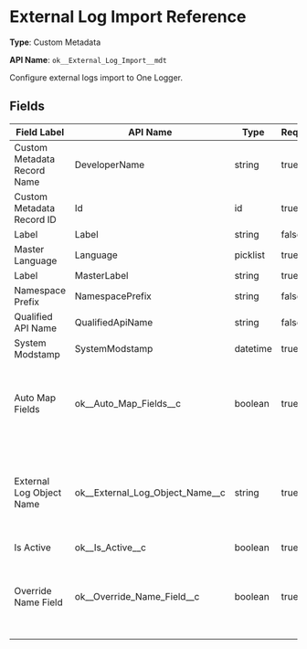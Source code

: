 # External Log Import Reference

**Type**: Custom Metadata

**API Name**: `ok__External_Log_Import__mdt`

Configure external logs import to One Logger.

## Fields

| Field Label                 | API Name                            | Type     | Required | Description                                                              |
| --------------------------- | ----------------------------------- | -------- | -------- | ------------------------------------------------------------------------ |
| Custom Metadata Record Name | DeveloperName                       | string   | true     |                                                                          |
| Custom Metadata Record ID   | Id                                  | id       | true     |                                                                          |
| Label                       | Label                               | string   | false    |                                                                          |
| Master Language             | Language                            | picklist | true     |                                                                          |
| Label                       | MasterLabel                         | string   | true     |                                                                          |
| Namespace Prefix            | NamespacePrefix                     | string   | false    |                                                                          |
| Qualified API Name          | QualifiedApiName                    | string   | false    |                                                                          |
| System Modstamp             | SystemModstamp                      | datetime | true     |                                                                          |
| Auto Map Fields             | ok\_\_Auto_Map_Fields\_\_c          | boolean  | true     | Try to auto-map fields from external log object to One Logger Log Event. |
| External Log Object Name    | ok\_\_External_Log_Object_Name\_\_c | string   | true     | The API Name of an object name you want to import to One Logger.         |
| Is Active                   | ok\_\_Is_Active\_\_c                | boolean  | true     |                                                                          |
| Override Name Field         | ok\_\_Override_Name_Field\_\_c      | boolean  | true     | Use Log Name Pattern from Logger Settings to set Name.                   |
